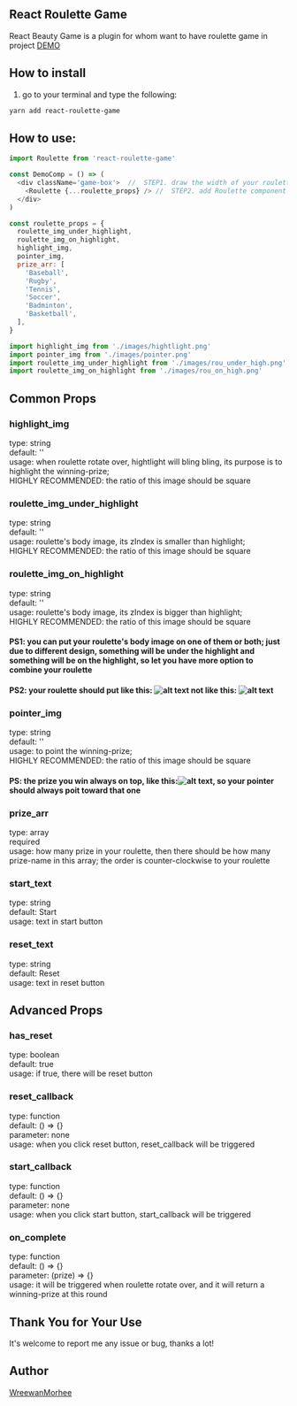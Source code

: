 ## React Roulette Game
React Beauty Game is a plugin for whom want to have roulette game in project
[DEMO](https://event.hearst.com.tw/uiuxstoredemo/roulettegame/)


## How to install
1. go to your terminal and type the following:
```bash
yarn add react-roulette-game
```

## How to use:
```js
import Roulette from 'react-roulette-game'

const DemoComp = () => (
  <div className='game-box'>  //  STEP1. draw the width of your roulette and adjust its position
    <Roulette {...roulette_props} /> //  STEP2. add Roulette component and give the props you want
  </div>
)

const roulette_props = {
  roulette_img_under_highlight,
  roulette_img_on_highlight,
  highlight_img,
  pointer_img,
  prize_arr: [
    'Baseball',
    'Rugby',
    'Tennis',
    'Soccer',
    'Badminton',
    'Basketball',
  ],
}

import highlight_img from './images/hightlight.png'
import pointer_img from './images/pointer.png'
import roulette_img_under_highlight from './images/rou_under_high.png'
import roulette_img_on_highlight from './images/rou_on_high.png'
```

## Common Props   


### highlight_img
type: string        
default: ''      
usage: when roulette rotate over, hightlight will bling bling, its purpose is to highlight the winning-prize;      
HIGHLY RECOMMENDED: the ratio of this image should be square
     

### roulette_img_under_highlight         
type: string    
default: ''    
usage: roulette's body image, its zIndex is smaller than highlight;      
HIGHLY RECOMMENDED: the ratio of this image should be square


### roulette_img_on_highlight               
type: string        
default: ''      
usage: roulette's body image, its zIndex is bigger than highlight;      
HIGHLY RECOMMENDED: the ratio of this image should be square

#### PS1: you can put your roulette's body image on one of them or both; just due to different design, something will be under the highlight and something will be on the highlight, so let you have more option to combine your roulette
#### PS2: your roulette should put like this: ![alt text](https://event.hearst.com.tw/uiuxstoredemo/roulettegame/images/correct_rou.jpg) not like this: ![alt text](https://event.hearst.com.tw/uiuxstoredemo/roulettegame/images/wrong_rou.jpg)


### pointer_img
type: string        
default: ''      
usage: to point the winning-prize;       
HIGHLY RECOMMENDED: the ratio of this image should be square

#### PS: the prize you win always on top, like this:![alt text](https://event.hearst.com.tw/uiuxstoredemo/roulettegame/images/winning.jpg), so your pointer should always poit toward that one



### prize_arr
type: array       
required     
usage: how many prize in your roulette, then there should be how many prize-name in this array; the order is counter-clockwise to your roulette



### start_text
type: string      
default: Start            
usage: text in start button



### reset_text
type: string      
default: Reset      
usage: text in reset button


## Advanced Props    

### has_reset
type: boolean      
default: true      
usage: if true, there will be reset button

### reset_callback
type: function      
default: () => {}      
parameter: none           
usage: when you click reset button, reset_callback will be triggered

### start_callback
type: function      
default: () => {}      
parameter: none             
usage: when you click start button, start_callback will be triggered

### on_complete
type: function      
default: () => {}    
parameter: (prize) => {}          
usage: it will be triggered when roulette rotate over, and it will return a winning-prize at this round


## Thank You for Your Use
It's welcome to report me any issue or bug, thanks a lot!

## Author
[WreewanMorhee](https://github.com/WreewanMorhee)
